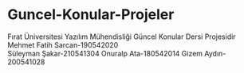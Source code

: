 # Guncel-Konular-Projeler
Fırat Üniversitesi Yazılım Mühendisliği Güncel Konular Dersi Projesidir
Mehmet Fatih Sarcan-190542020   
Süleyman Şakar-210541304
Onuralp Ata-180542014
Gizem Aydın-200541028
